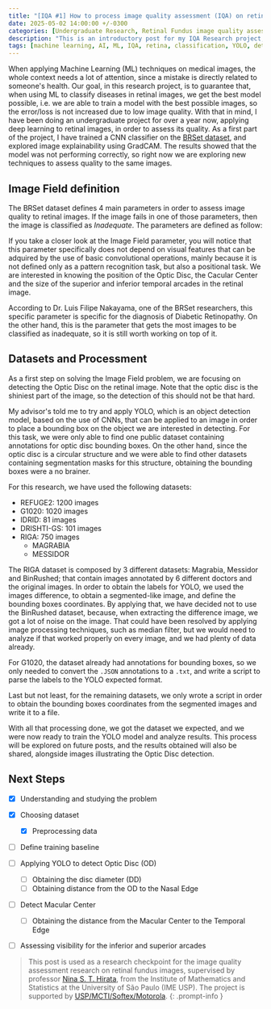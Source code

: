 ```yaml
---
title: "[IQA #1] How to process image quality assessment (IQA) on retinal images"
date: 2025-05-02 14:00:00 +/-0300
categories: [Undergraduate Research, Retinal Fundus image quality assessment]
description: "This is an introductory post for my IQA Research project, based on applying computer vision and deep learning techniques to assess quality on retinal fundus images."
tags: [machine learning, AI, ML, IQA, retina, classification, YOLO, detection]
---
```


When applying Machine Learning (ML) techniques on medical images, the whole context needs a lot of attention, since a mistake is directly related to someone's health. 
Our goal, in this research project, is to guarantee that, when using ML to classify diseases in retinal images, we get the best model possible, i.e. we are able to train a model with the best possible images, so the error/loss is not increased due to low image quality. 
With that in mind, I have been doing an undergraduate project for over a year now, applying deep learning to retinal images, in order to assess its quality. As a first part of the project, I have trained a CNN classifier on the [BRSet dataset](https://physionet.org/content/brazilian-ophthalmological/1.0.1/), and explored image explainability using GradCAM. The results showed that the model was not performing correctly, so right now we are exploring new techniques to assess quality to the same images. 

## Image Field definition

The BRSet dataset defines 4 main parameters in order to assess image quality to retinal images. If the image fails in one of those parameters, then the image is classified as _Inadequate_. The parameters are defined as follow:

If you take a closer look at the Image Field parameter, you will notice that this parameter specifically does not depend on visual features that can be adquired by the use of basic convolutional operations, mainly because it is not defined only as a pattern recognition task, but also a positional task. We are interested in knowing the position of the Optic Disc, the Cacular Center and the size of the superior and inferior temporal arcades in the retinal image. 

According to Dr. Luis Filipe Nakayama, one of the BRSet researchers, this specific parameter is specific for the diagnosis of Diabetic Retinopathy. On the other hand, this is the parameter that gets the most images to be classified as inadequate, so it is still worth working on top of it.

## Datasets and Processment

As a first step on solving the Image Field problem, we are focusing on detecting the Optic Disc on the retinal image. Note that the optic disc is the shiniest part of the image, so the detection of this should not be that hard.

My advisor's told me to try and apply YOLO, which is an object detection model, based on the use of CNNs, that can be applied to an image in order to place a bounding box on the object we are interested in detecting. For this task, we were only able to find one public dataset containing annotations for optic disc bounding boxes. On the other hand, since the optic disc is a circular structure and we were able to find other datasets containing segmentation masks for this structure, obtaining the bounding boxes were a no brainer.

For this research, we have used the following datasets:

- REFUGE2: 1200 images
- G1020: 1020 images
- IDRID: 81 images
- DRISHTI-GS: 101 images
- RIGA: 750 images
    * MAGRABIA
    * MESSIDOR

The RIGA dataset is composed by 3 different datasets: Magrabia, Messidor and BinRushed; that contain images annotated by 6 different doctors and the original images. In order to obtain the labels for YOLO, we used the images difference, to obtain a segmented-like image, and define the bounding boxes coordinates. By applying that, we have decided not to use the BinRushed dataset, because, when extracting the difference image, we got a lot of noise on the image. That could have been resolved by applying image processing techniques, such as median filter, but we would need to analyze if that worked properly on every image, and we had plenty of data already.

For G1020, the dataset already had annotations for bounding boxes, so we only needed to convert the `.JSON` annotations to a `.txt`, and write a script to parse the labels to the YOLO expected format.

Last but not least, for the remaining datasets, we only wrote a script in order to obtain the bounding boxes coordinates from the segmented images and write it to a file.

With all that processing done, we got the dataset we expected, and we were now ready to train the YOLO model and analyze results. This process will be explored on future posts, and the results obtained will also be shared, alongside images illustrating the Optic Disc detection.

## Next Steps

- [X] Understanding and studying the problem
- [X] Choosing dataset
    - [X] Preprocessing data
- [ ] Define training baseline
- [ ] Applying YOLO to detect Optic Disc (OD)
    - [ ] Obtaining the disc diameter (DD)
    - [ ] Obtaining distance from the OD to the Nasal Edge
- [ ] Detect Macular Center
    - [ ] Obtaining the distance from the Macular Center to the Temporal Edge
- [ ] Assessing visibility for the inferior and superior arcades


> This post is used as a research checkpoint for the image quality assessment research on retinal fundus images, supervised by professor [Nina S. T. Hirata](https://www.ime.usp.br/~nina/), from the Institute of Mathematics and Statistics at the University of São Paulo (IME USP). The project is supported by [USP/MCTI/Softex/Motorola](https://synestech.ai/).
{: .prompt-info }